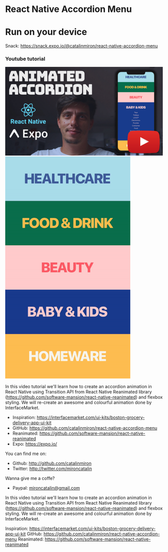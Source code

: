 # React Native Accordion Menu

# Run on your device

Snack: https://snack.expo.io/@catalinmiron/react-native-accordion-menu

### Youtube tutorial

[![React Native Accordion Menu Youtube tutorial](pic.png)](https://youtu.be/WyWfKUo4FtE)
[![React Native Accordion Menu Youtube tutorial](react-native-accordion-menu.gif)](https://youtu.be/WyWfKUo4FtE)

In this video tutorial we'll learn how to create an accordion animation in React Native using Transition API from React Native Reanimated library (https://github.com/software-mansion/react-native-reanimated) and flexbox styling.
We will re-create an awesome and colourful animation done by InterfaceMarket.

- Inspiration: https://interfacemarket.com/ui-kits/boston-grocery-delivery-app-ui-kit
- GitHub: https://github.com/catalinmiron/react-native-accordion-menu
- Reanimated: https://github.com/software-mansion/react-native-reanimated
- Expo: https://expo.io/

You can find me on:

- Github: http://github.com/catalinmiron
- Twitter: http://twitter.com/mironcatalin

Wanna give me a coffe?

- Paypal: mironcatalin@gmail.com

In this video tutorial we'll learn how to create an accordion animation in React Native using Transition API from React Native Reanimated library (https://github.com/software-mansion/react-native-reanimated) and flexbox styling.
We will re-create an awesome and colourful animation done by InterfaceMarket.

Inspiration: https://interfacemarket.com/ui-kits/boston-grocery-delivery-app-ui-kit
GitHub: https://github.com/catalinmiron/react-native-accordion-menu
Reanimated: https://github.com/software-mansion/react-native-reanimated
